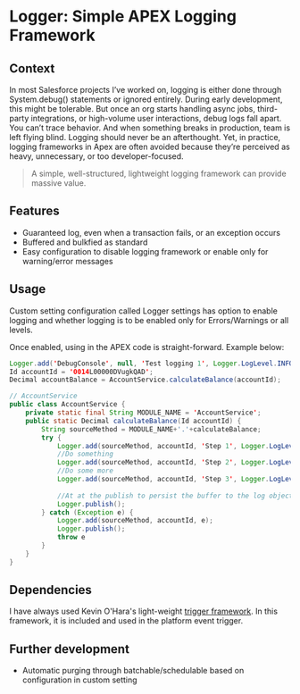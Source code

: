 # Logger: Simple APEX Logging Framework

## Context
In most Salesforce projects I’ve worked on, logging is either done through System.debug() statements or ignored entirely. During early development, this might be tolerable. But once an org starts handling async jobs, third-party integrations, or high-volume user interactions, debug logs fall apart. You can’t trace behavior. And when something breaks in production, team is left flying blind. Logging should never be an afterthought. Yet, in practice, logging frameworks in Apex are often avoided because they’re perceived as heavy, unnecessary, or too developer-focused.

> A simple, well-structured, lightweight logging framework can provide massive value.

## Features

- Guaranteed log, even when a transaction fails, or an exception occurs
- Buffered and bulkfied as standard
- Easy configuration to disable logging framework or enable only for warning/error messages

## Usage

Custom setting configuration called Logger settings has option to enable logging and whether logging is to be enabled only for Errors/Warnings or all levels.

Once enabled, using in the APEX code is straight-forward. Example below:
```java
Logger.add('DebugConsole', null, 'Test logging 1', Logger.LogLevel.INFO);
Id accountId = '0014L00000DVugkQAD';
Decimal accountBalance = AccountService.calculateBalance(accountId);

// AccountService
public class AccountService {
    private static final String MODULE_NAME = 'AccountService';
    public static Decimal calculateBalance(Id accountId) {
        String sourceMethod = MODULE_NAME+'.'+calculateBalance;
        try {
        	Logger.add(sourceMethod, accountId, 'Step 1', Logger.LogLevel.INFO);
        	//Do something
            Logger.add(sourceMethod, accountId, 'Step 2', Logger.LogLevel.INFO);
            //Do some more
            Logger.add(sourceMethod, accountId, 'Step 3', Logger.LogLevel.INFO);
            
            //At at the publish to persist the buffer to the log object and clear
            Logger.publish();
        } catch (Exception e) {
            Logger.add(sourceMethod, accountId, e);
            Logger.publish();
            throw e
        }
    }
}
```

## Dependencies

I have always used Kevin O'Hara's light-weight [trigger framework](https://github.com/kevinohara80/sfdc-trigger-framework). In this framework, it is included and used in the platform event trigger.

## Further development

- Automatic purging through batchable/schedulable based on configuration in custom setting